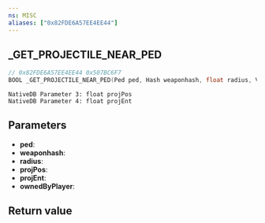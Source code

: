 ```yaml
---
ns: MISC
aliases: ["0x82FDE6A57EE4EE44"]
---
```

## _GET_PROJECTILE_NEAR_PED

```c
// 0x82FDE6A57EE4EE44 0x507BC6F7
BOOL _GET_PROJECTILE_NEAR_PED(Ped ped, Hash weaponhash, float radius, Vector3* projPos, Entity* projEnt, BOOL ownedByPlayer);
```

```
NativeDB Parameter 3: float projPos
NativeDB Parameter 4: float projEnt
```

## Parameters
* **ped**: 
* **weaponhash**: 
* **radius**: 
* **projPos**: 
* **projEnt**: 
* **ownedByPlayer**: 

## Return value
